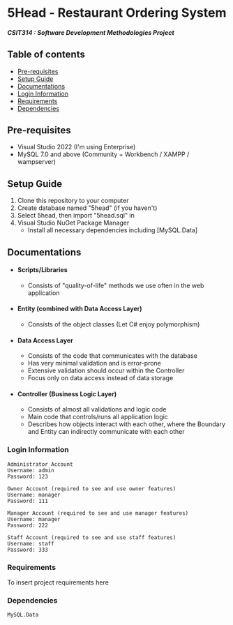 # 5Head - Restaurant Ordering System

##### CSIT314 : Software Development Methodologies Project

## Table of contents

-   [Pre-requisites](#pre-requisites)
-   [Setup Guide](#setup-guide)
-   [Documentations](#documentations)
-   [Login Information](#login-information)
-   [Requirements](#requirements)
-   [Dependencies](#dependencies)

## Pre-requisites

-   Visual Studio 2022 (I'm using Enterprise)
-   MySQL 7.0 and above (Community + Workbench / XAMPP / wampserver)

## Setup Guide

1. Clone this repository to your computer
2. Create database named "5head" (if you haven't)
3. Select 5head, then import "5head.sql" in
4. Visual Studio NuGet Package Manager
    - Install all necessary dependencies including [MySQL.Data]

## Documentations

-   #### Scripts/Libraries
    -   Consists of "quality-of-life" methods we use often in the web application
-   #### Entity (combined with Data Access Layer)
    -   Consists of the object classes (Let C# enjoy polymorphism)
-   #### Data Access Layer
    -   Consists of the code that communicates with the database
    -   Has very minimal validation and is error-prone
    -   Extensive validation should occur within the Controller
    -   Focus only on data access instead of data storage
-   #### Controller (Business Logic Layer)
    -   Consists of almost all validations and logic code
    -   Main code that controls/runs all application logic
    -   Describes how objects interact with each other, where the Boundary and Entity can indirectly communicate with each other

### Login Information

    Administrator Account
    Username: admin
    Password: 123
	
	Owner Account (required to see and use owner features)
    Username: manager
    Password: 111

    Manager Account (required to see and use manager features)
    Username: manager
    Password: 222

    Staff Account (required to see and use staff features)
    Username: staff
    Password: 333

### Requirements

To insert project requirements here

### Dependencies

    MySQL.Data
